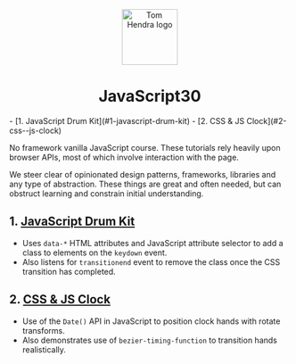 ﻿<div align=center>
<img alt="Tom Hendra logo" src="https://res.cloudinary.com/tomhendra/image/upload/v1567091669/tomhendra-logo/tomhendra-logo-round-1024.png" width="100" />
<h1>JavaScript30</h1>
</div>
- [1. JavaScript Drum Kit](#1-javascript-drum-kit)
- [2. CSS & JS Clock](#2-css--js-clock)

No framework vanilla JavaScript course. These tutorials rely heavily upon browser APIs, most of which involve interaction with the page.

We steer clear of opinionated design patterns, frameworks, libraries and any type of abstraction. These things are great and often needed, but can obstruct learning and constrain initial understanding.

## 1. [JavaScript Drum Kit](01-javascript-drum-kit/index-START.html)

- Uses `data-*` HTML attributes and JavaScript attribute selector to add a class to elements on the `keydown` event.
- Also listens for `transitionend` event to remove the class once the CSS transition has completed.

## 2. [CSS & JS Clock](02-js-and-css-clock/index-START.html)

- Use of the `Date()` API in JavaScript to position clock hands with rotate transforms.
- Also demonstrates use of `bezier-timing-function` to transition hands realistically.

